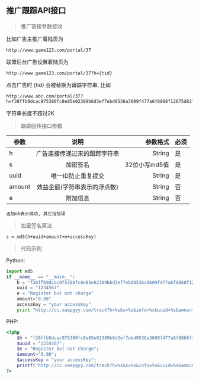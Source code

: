 ## 推广跟踪API接口


> 推广链接参数接收

比如广告主推广着陆页为
```
http://www.game123.com/portal/37
```

联盟后台广告设置着陆页为
```
http://www.game123.com/portal/37?h={tid}
```

点击广告时 {tid} 会被替换为跟踪字符串, 比如 

```
http://www.abc.com/portal/37?h=f38ffb9dcac975380fc8e85e02389b6d3ef7ebd0536a3609f477a6f8868f12675d82f
```

字符串长度不超过2K

> 跟踪回传接口参数

| 参数        | 说明           | 参数格式  | 必须 |
| ------------- |:-------------:| -----:|---|
| h     | 广告连接传递过来的跟踪字符串 | String | 是 |
| s      | 加密签名      |   32位小写md5值 | 是 |
| uuid      | 唯一ID防止重复提交      |   String | 是 |
| amount      | 效益金额(字符串表示的浮点数)      |   String | 否 |
| e      | 附加信息      |   String | 否 |

```
返加ok表示成功, 其它指错误
```

> 加密签名算法

```
s = md5(h+uuid+amount+e+accessKey)
```
> 代码示例

Python:
```python
import md5
if __name__ == "__main__":
    h = "f38ffb9dcac975380fc8e85e02389b6d3ef7ebd0536a3609f477a6f8868f12675d82f04b61a7ad"
    uuid = "1234567"
    e = "Register but not charge"
    amount="0.98"
    accessKey = "your accessKey"
    print "http://cc.xaepgyy.com/track?h=%s&s=%s&info=%s&uuid=%s&amount=%s" % (h, md5.md5(h+uuid+amount+e+accessKey).hexdigest(), e, uuid, amount)
```

PHP:
```php
<?php
    $h = "f38ffb9dcac975380fc8e85e02389b6d3ef7ebd0536a3609f477a6f8868f12675d82f04b61a7ad";
    $uuid = "1234567";
    $e = "Register but not charge";
    $amount="0.98";
    $accessKey = "your accessKey";
    printf("http://cc.xaepgyy.com/track?h=%s&s=%s&info=%s&uuid=%s&amount=%s", $h, md5($h.$uuid.$amount.$e.$accessKey), $e, $uuid, $amount)
?>
```

